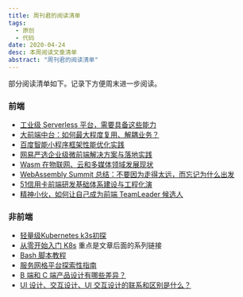 ```yaml
---
title: 周刊君的阅读清单
tags:
  - 原创
  - 代码
date: 2020-04-24
desc: 本周阅读文章清单
abstract: "周刊君的阅读清单"
---
```


部分阅读清单如下。记录下方便周末进一步阅读。

### 前端

- [工业级 Serverless 平台，需要具备这些能力](<https://www.infoq.cn/article/4xaBy69jRhVZWvQINoDa>)
- [大前端中台：如何最大程度复用、解耦业务？](https://www.infoq.cn/article/G7QTmypipEHhY1ZQByQG)
- [百度智能小程序框架性能优化实践](https://www.infoq.cn/article/SQ7lLjfSRZdjZMgtjqXF)
- [网易严选企业级微前端解决方案与落地实践](https://www.infoq.cn/article/3AZwpv801cUAUHiSKowb)
- [Wasm 在物联网、云和多媒体领域发展现状](https://www.infoq.cn/article/gwx0JTrRsvgd8RJ2e7ax) 
- [WebAssembly Summit 总结：不要因为走得太远，而忘记为什么出发](<https://juejin.im/post/5e4e571c518825494b3ccaf6>)
- [51信用卡前端研发基础体系建设与工程化演](https://www.infoq.cn/video/h6aJ9yjU5wj4q66J6Rmd)
- [精神小伙，如何让自己成为前端 TeamLeader 候选人](<https://juejin.im/post/5ea231ac6fb9a03c576ccb17>)



### 非前端

- [轻量级Kubernetes k3s初探](https://mp.weixin.qq.com/s/gtw6k-jmtatlk8LSkMzGiA)
- [从零开始入门 K8s](https://www.infoq.cn/article/mBqmgfXvouvBOBrV4qpj)  重点是文章后面的系列链接
- [Bash 脚本教程](https://wangdoc.com/bash/intro.html)
- [服务网格平台探索性指南](https://segmentfault.com/a/1190000022230223)
- [B 端和 C 端产品设计有哪些差异？](<https://zhuanlan.zhihu.com/p/135403630>)
- [UI 设计、交互设计、UI 交互设计的联系和区别是什么？](<https://zhuanlan.zhihu.com/p/135913370>)


